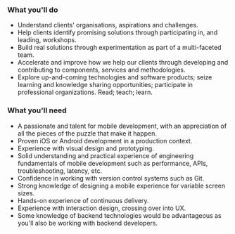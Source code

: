 ### What you'll do
* Understand clients' organisations, aspirations and challenges.
* Help clients identify promising solutions through participating in, and leading, workshops.
* Build real solutions through experimentation as part of a multi-faceted team.  
* Accelerate and improve how we help our clients through developing and contributing to components, services and methodologies.
* Explore up-and-coming technologies and software products; seize learning and knowledge sharing opportunities; participate in professional organizations. Read; teach; learn.


### What you'll need
* A passionate and talent for mobile development, with an appreciation of all the pieces of the puzzle that make it happen.
* Proven iOS or Android development in a production context.
* Experience with visual design and prototyping.
* Solid understanding and practical experience of engineering fundamentals of mobile development such as performance, APIs, troubleshooting, latency, etc.
* Confidence in working with version control systems such as Git.
* Strong knowledge of designing a mobile experience for variable screen sizes.
* Hands-on experience of continuous delivery.
* Experience with interaction design, crossing over into UX.
* Some knowledge of backend technologies would be advantageous as you'll also be working with backend developers.